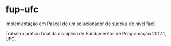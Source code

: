 # fup-ufc
Implementação em Pascal de um solucionador de sudoku de nível fácil.

Trabalho prático final da disciplina de Fundamentos de Programação 2012.1, UFC.
